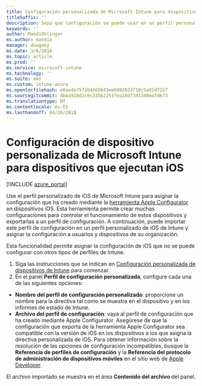 ```yaml
---
title: Configuración personalizada de Microsoft Intune para dispositivos que ejecutan iOS
titleSuffix: ''
description: Sepa qué configuración se puede usar en un perfil personalizado de iOS en Microsoft Intune.
keywords: ''
author: MandiOhlinger
ms.author: mandia
manager: dougeby
ms.date: 3/6/2018
ms.topic: article
ms.prod: ''
ms.service: microsoft-intune
ms.technology: ''
ms.suite: ems
ms.custom: intune-azure
ms.openlocfilehash: e0ae4e757264465043ee6992033710c5a81d7157
ms.sourcegitcommit: dbea918d2c0c335b2251fea18d7341340eafd673
ms.translationtype: HT
ms.contentlocale: es-ES
ms.lasthandoff: 04/26/2018
---
```

# <a name="microsoft-intune-custom-device-settings-for-devices-running-ios"></a>Configuración de dispositivo personalizada de Microsoft Intune para dispositivos que ejecutan iOS

[!INCLUDE [azure_portal](./includes/azure_portal.md)]

Use el perfil personalizado de iOS de Microsoft Intune para asignar la configuración que ha creado mediante la [herramienta Apple Configurator](https://itunes.apple.com/app/apple-configurator-2/id1037126344?mt=12) en dispositivos iOS. Esta herramienta permite crear muchas configuraciones para controlar el funcionamiento de estos dispositivos y exportarlas a un perfil de configuración. A continuación, puede importar este perfil de configuración en un perfil personalizado de iOS de Intune y asignar la configuración a usuarios y dispositivos de su organización.

Esta funcionalidad permite asignar la configuración de iOS que no se puede configurar con otros tipos de perfiles de Intune.


1. Siga las instrucciones que se indican en [Configuración personalizada de dispositivos de Intune](custom-settings-configure.md) para comenzar.
2. En el panel **Perfil de configuración personalizada**, configure cada una de las siguientes opciones:

- **Nombre del perfil de configuración personalizado**: proporcione un nombre para la directiva tal como se muestra en el dispositivo y en los informes de estado de Intune.
- **Archivo del perfil de configuración**: vaya al perfil de configuración que ha creado mediante Apple Configurator.
Asegúrese de que la configuración que exporta de la herramienta Apple Configurator sea compatible con la versión de iOS en los dispositivos a los que asigna la directiva personalizada de iOS. Para obtener información sobre la resolución de las opciones de configuración incompatibles, busque la **Referencia de perfiles de configuración** y la **Referencia del protocolo de administración de dispositivos móviles** en el sitio web de [Apple Developer](https://developer.apple.com/).

El archivo importado se muestra en el área **Contenido del archivo** del panel.
